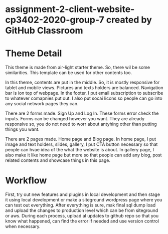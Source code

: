 # assignment-2-client-website-cp3402-2020-group-7 created by GitHub Classroom

# Theme Detail
This theme is made from air-light starter theme. So, there wil be some similarities. This template can be used for other contents too.

In this theme, contents are put in the middle. So, it is mostly responsive for tablet and mobile views. Pictures and texts holders are balanced.
Navigation bar is ion top of webpage. In the footer, I put email subscription to subscribe to whatever comapnies put out. I also put socai licons so people can
go into any social network pages they can.

There are 2 forms made. Sign Up and Log In. These forms error check the inputs. Forms can be changed however you want. They are already responsive so, you do not 
need to worr about antyhing other than putting things you want.

There are 2 pages made. Home page and Blog page. In home page, I put image and text holders, slides, gallery, I put CTA button necessary so that people can hvae
idea of the what the website is about. In gallery page, I also make it like home page but more so that people can add any blog, post related contents and showcase
things in this page. 

# Workflow
First, try out new features and plugins in local development and then stage it using local development or make a siteground wordpress page where you can test out
everything. After everything is sure, mak final sql dump load and upload the changes to production level which can be from siteground or aws. During each process,
upload al updates to github repo so that you know what happened, can find the error if needed and use version control when necessary.
